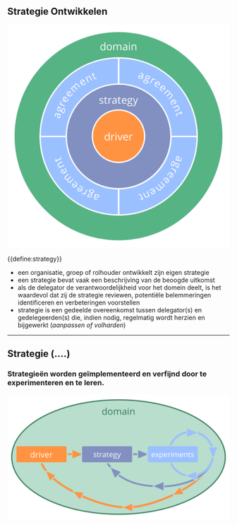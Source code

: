 ## Strategie Ontwikkelen

![right,fit](img/driver-domain/driver-strategy-agreements-domain.png)

{{define:strategy}}

- een organisatie, groep of rolhouder ontwikkelt zijn eigen strategie
- een strategie bevat vaak een beschrijving van de beoogde uitkomst
- als de delegator de verantwoordelijkheid voor het domein deelt, is het waardevol dat zij de strategie reviewen, potentiële belemmeringen identificeren en verbeteringen voorstellen 
- strategie is een gedeelde overeenkomst tussen delegator(s) en gedelegeerden(s) die, indien nodig, regelmatig wordt herzien en bijgewerkt (*aanpassen of volharden*)

* * *

## Strategie (....)

### Strategieën worden geïmplementeerd en verfijnd door te experimenteren en te leren.

![right,fit](img/evolution/domain-driver-strategy-exeriments.png)